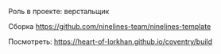 Роль в проекте: верстальщик

Сборка <a href="https://github.com/ninelines-team/ninelines-template">https://github.com/ninelines-team/ninelines-template</a>

Посмотреть: <a href="https://heart-of-lorkhan.github.io/coventry/build">https://heart-of-lorkhan.github.io/coventry/build</a>
